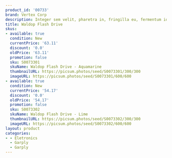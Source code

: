 ```yaml
---
product_id: '00733'
brand: Vertex Corp
description: Integer sem velit, pharetra in, fringilla eu, fermentum id, felis.
title: Waldop Flash Drive
skus:
- available: true
  condition: New
  currentPrice: '63.11'
  discount: '0.0'
  oldPrice: '63.11'
  promotion: false
  sku: S0073301
  skuName: Waldop Flash Drive - Aquamarine
  thumbnailURL: https://picsum.photos/seed/S0073301/300/300
  imageURL: https://picsum.photos/seed/S0073301/600/600
- available: true
  condition: New
  currentPrice: '54.17'
  discount: '0.0'
  oldPrice: '54.17'
  promotion: false
  sku: S0073302
  skuName: Waldop Flash Drive - Lime
  thumbnailURL: https://picsum.photos/seed/S0073302/300/300
  imageURL: https://picsum.photos/seed/S0073302/600/600
layout: product
categories:
- - Eletronics
  - Garply
  - Garply
---
```

